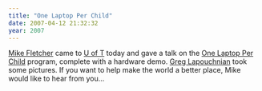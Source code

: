 ```yaml
---
title: "One Laptop Per Child"
date: 2007-04-12 21:32:32
year: 2007
---
```

<a href="http://www.vrplumber.com/">Mike Fletcher</a> came to <a href="http://www.utoronto.ca">U of T</a> today and gave a talk on the <a href="http://www.laptop.org">One Laptop Per Child</a> program, complete with a hardware demo.  <a href="http://greg.lapushnian.com/">Greg Lapouchnian</a> took some pictures.
If you want to help make the world a better place, Mike would like to hear from you...
